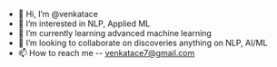 - 👋 Hi, I’m @venkatace
- 👀 I’m interested in NLP, Applied ML
- 🌱 I’m currently learning advanced machine learning
- 💞️ I’m looking to collaborate on discoveries anything on NLP, AI/ML
- 📫 How to reach me -- venkatace7@gmail.com

<!---
venkatace/venkatace is a ✨ special ✨ repository because its `README.md` (this file) appears on your GitHub profile.
You can click the Preview link to take a look at your changes.

--->
